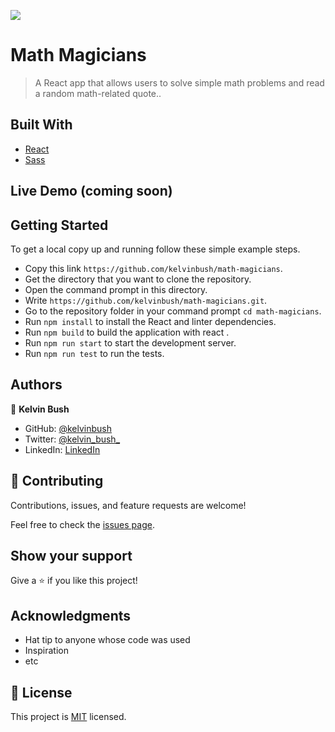 ![](https://img.shields.io/badge/Microverse-blueviolet)

# Math Magicians

> A React app that allows users to solve simple math problems and read a random math-related quote..


## Built With

- [React](https://reactjs.org/)
- [Sass](https://sass-lang.com/)

## Live Demo (coming soon)



## Getting Started
To get a local copy up and running follow these simple example steps.

- Copy this link `https://github.com/kelvinbush/math-magicians`.
- Get the directory that you want to clone the repository.
- Open the command prompt in this directory.
- Write `https://github.com/kelvinbush/math-magicians.git`.
- Go to the repository folder in your command prompt `cd math-magicians`.
- Run `npm install` to install the React and linter dependencies.
- Run `npm build` to build the application with react .
- Run `npm run start` to start the development server.
- Run `npm run test` to run the tests.


## Authors

👤 **Kelvin Bush**

- GitHub: [@kelvinbush](https://github.com/kelvinbush)
- Twitter: [@kelvin_bush_](https://twitter.com/kelvin_bush_)
- LinkedIn: [LinkedIn](https://www.linkedin.com/in/kelvin-wachiye-04b469173/)

## 🤝 Contributing

Contributions, issues, and feature requests are welcome!

Feel free to check the [issues page](../../issues/).

## Show your support

Give a ⭐️ if you like this project!

## Acknowledgments

- Hat tip to anyone whose code was used
- Inspiration
- etc

## 📝 License

This project is [MIT](./MIT.md) licensed.
